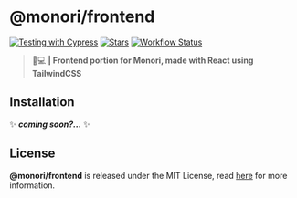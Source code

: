 # @monori/frontend
[![Testing with Cypress](https://img.shields.io/badge/tested%20with-Cypress-04C38E.svg)](https://www.cypress.io/) [![Stars](https://img.shields.io/github/stars/monori-site/frontend?style=flat-square)](https://github.com/monori-site/frontend) [![Workflow Status](https://github.com/monori-site/frontend/workflows/ESLint/badge.svg)](https://github.com/monori-site/frontend/tree/master/.github/workflows)

> :ghost::computer: **| Frontend portion for Monori, made with React using TailwindCSS**

## Installation
:sparkles: ***coming soon?...*** :sparkles:

## License
**@monori/frontend** is released under the MIT License, read [here](/LICENSE) for more information.